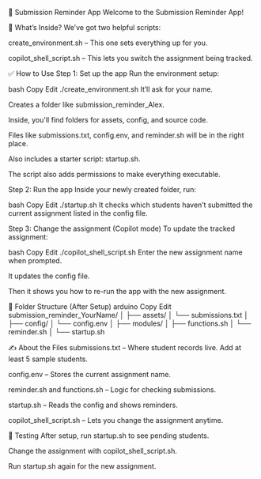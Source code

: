 📌 Submission Reminder App
Welcome to the Submission Reminder App!

🔧 What’s Inside?
We’ve got two helpful scripts:

create_environment.sh – This one sets everything up for you.

copilot_shell_script.sh – This lets you switch the assignment being tracked.

✅ How to Use
Step 1: Set up the app
Run the environment setup:

bash
Copy
Edit
./create_environment.sh
It’ll ask for your name.

Creates a folder like submission_reminder_Alex.

Inside, you'll find folders for assets, config, and source code.

Files like submissions.txt, config.env, and reminder.sh will be in the right place.

Also includes a starter script: startup.sh.

The script also adds permissions to make everything executable.

Step 2: Run the app
Inside your newly created folder, run:

bash
Copy
Edit
./startup.sh
It checks which students haven’t submitted the current assignment listed in the config file.

Step 3: Change the assignment (Copilot mode)
To update the tracked assignment:

bash
Copy
Edit
./copilot_shell_script.sh
Enter the new assignment name when prompted.

It updates the config file.

Then it shows you how to re-run the app with the new assignment.

📁 Folder Structure (After Setup)
arduino
Copy
Edit
submission_reminder_YourName/
│
├── assets/
│   └── submissions.txt
│
├── config/
│   └── config.env
│
├── modules/
│   ├── functions.sh
│   └── reminder.sh
│
└── startup.sh

✍️ About the Files
submissions.txt – Where student records live. Add at least 5 sample students.

config.env – Stores the current assignment name.

reminder.sh and functions.sh – Logic for checking submissions.

startup.sh – Reads the config and shows reminders.

copilot_shell_script.sh – Lets you change the assignment anytime.

🧪 Testing
After setup, run startup.sh to see pending students.

Change the assignment with copilot_shell_script.sh.

Run startup.sh again for the new assignment.


